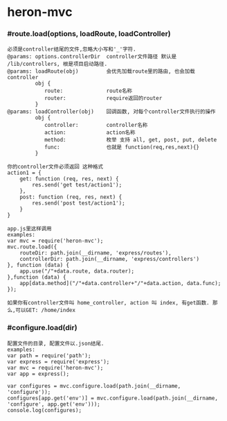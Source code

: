heron-mvc
============

### #route.load(options, loadRoute, loadController)
    必须是controller结尾的文件,忽略大小写和'_'字符.
    @params: options.controllerDir  controller文件路径 默认是 /lib/controllers, 根是项目启动路径.
    @params: loadRoute(obj)         会优先加载route里的路由, 也会加载controller
             obj {
                route:              route名称
                router:             require返回的router
             }
    @params: loadController(obj)    回调函数, 对每个controller文件执行的操作
             obj {
                controller:         controller名称
                action:             action名称
                method:             枚举 支持 all, get, post, put, delete
                func:               也就是 function(req,res,next){}
             }

    你的controller文件必须返回 这种格式
    action1 = {
        get: function (req, res, next) {
            res.send('get test/action1');
        },
        post: function (req, res, next) {
            res.send('post test/action1');
        }
    }

    app.js里这样调用
    examples:
    var mvc = require('heron-mvc');
    mvc.route.load({
        routeDir: path.join(__dirname, 'express/routes'),
        controllerDir: path.join(__dirname, 'express/controllers')
    }, function (data) {
        app.use("/"+data.route, data.router);
    },function (data) {
        app[data.method]("/"+data.controller+"/"+data.action, data.func);
    });

    如果你有controller文件叫 home_controller, action 叫 index, 有get函数. 那么,可以GET: /home/index

### #configure.load(dir)
    配置文件的目录, 配置文件以.json结尾.
    examples:
    var path = require('path');
    var express = require('express');
    var mvc = require('heron-mvc');
    var app = express();

    var configures = mvc.configure.load(path.join(__dirname, 'configure'));
    configures[app.get('env')] = mvc.configure.load(path.join(__dirname, 'configure', app.get('env')));
    console.log(configures);